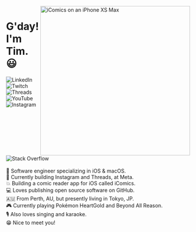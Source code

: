 <img src="https://github.com/TimOliver/TimOliver/raw/main/header.png" width="410" alt="iComics on an iPhone XS Max" align="right" />

<div id="toc">
  <ul style="list-style: none">
    <summary>
      <h1>G'day! I'm Tim. 😃</h1>
    </summary>
    <div>
    <a href="https://www.linkedin.com/in/timoliver-au/">
    <img src="https://img.shields.io/badge/-LinkedIn-%233781da" alt="LinkedIn"/></a> 
    <a href="https://www.twitch.com/timXD">
    <img src="https://img.shields.io/badge/-Twitch-%23BF40BF" alt="Twitch"/></a> 
    <a href="https://www.threads.net/@timoliver">
    <img src="https://img.shields.io/badge/-Threads-%23444" alt="Threads" /></a> 
    <a href="https://www.youtube.com/timXD">
    <img src="https://img.shields.io/badge/-YouTube-%23FF0000" alt="YouTube" /></a> 
    <a href="https://www.instagram.com/timoliver">
    <img src="https://img.shields.io/badge/-Instagram-%23eb13a5" alt="Instagram" /></a> 
    <a href="https://stackoverflow.com/users/599344/tim">
    <img src="https://img.shields.io/badge/-Stack%20Overflow-%23f48024" alt="Stack Overflow" /></a> 
    </div>

<br>
<li>📱 Software engineer specializing in <a href="https://www.apple.com/ios/">iOS</a> & <a href="https://www.apple.com/macos/">macOS</a>.</li>
<li>📸 Currently building <a href="https://instagram.com">Instagram</a> and <a href="https://threads.com">Threads</a>, at <a href="https://meta.com">Meta</a>.</li>
<li>💥 Building a comic reader app for iOS called <a href="https://icomics.co">iComics</a>.</li>
<li>💻 Loves publishing <a href="https://github.com/TimOliver?tab=repositories&type=source">open source software on GitHub</a>.</li>
<li>🇦🇺 From <a href="https://www.australia.com/en/places/perth-and-surrounds/guide-to-perth.html">Perth, AU</a>, but presently living in <a href="https://www.gotokyo.org/en/index.html">Tokyo, JP</a>.</li>
<li>🎮 Currently playing <a href="https://bulbapedia.bulbagarden.net/wiki/Pokémon_HeartGold_and_SoulSilver_Versions">Pokémon HeartGold</a> and <a href="https://www.beyondallreason.info/">Beyond All Reason</a>.</li>
<li>🎙️ Also loves singing and karaoke.</li>
<li>😁 Nice to meet you!</li>
  </ul>
</div>


<br/>


